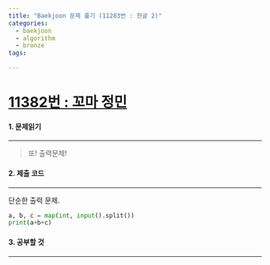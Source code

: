 ```yaml
---
title: "Baekjoon 문제 풀기 (11283번 : 한글 2)"
categories:
  - baekjoon
  - algorithm
  - bronze
tags:

---
```



# [11382번 : 꼬마 정민](https://www.acmicpc.net/problem/11382)

#### 1. 문제읽기
---

> 또! 출력문제!  

#### 2. 제출 코드 
---

단순한 출력 문제.  

```python
a, b, c = map(int, input().split())
print(a+b+c)
```



#### 3. 공부할 것
---


